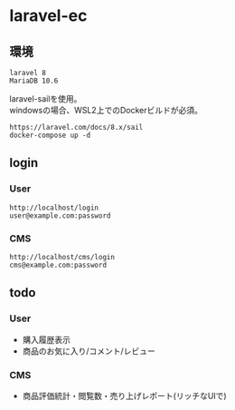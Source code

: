 # laravel-ec

## 環境

```
laravel 8
MariaDB 10.6
```

laravel-sailを使用。  
windowsの場合、WSL2上でのDockerビルドが必須。  
```
https://laravel.com/docs/8.x/sail
docker-compose up -d
```


## login

### User

```
http://localhost/login
user@example.com:password
```

### CMS

```
http://localhost/cms/login
cms@example.com:password
```

## todo

### User

* 購入履歴表示
* 商品のお気に入り/コメント/レビュー

### CMS

* 商品評価統計・閲覧数・売り上げレポート(リッチなUIで)
